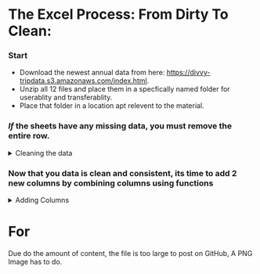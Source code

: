 # The Excel Process: From Dirty To Clean:

### Start
* Download the newest annual data from here: https://divvy-tripdata.s3.amazonaws.com/index.html.
* Unzip all 12 files and place them in a specfically named folder for userablity and transferablity.
* Place that folder in a location apt relevent to the material.


### *If* the sheets have any missing data, you must remove the entire row.
<details>
<summary>Cleaning the data</summary>
<ol>
<li> I downloaded the most recent annual data from here: https://divvy-tripdata.s3.amazonaws.com/index.html. </li>
<li> I unzipped all 12 files and placed them in a specfically named folder for userablity and transferablity. </li>
<li> I placed that folder in a location I would remember that held relevence to the material.</li>
<li> I </li>



Xth I deleted all blank cells by selecting all fields (including column names) by clicking and dragging on all columns OR clicking the upmost upper left of the field section of the sheet. aka above the row 1 and to the left of column A.
  After selecting all fields I held down CTRL G: A Go To window popups > Select "Special" > Click "Blanks". This will take literal minutes to finish running. Once finished I scroll down until I see a highlight cell or chunk of cells, right click when hovered over a highlighted cell and choose "Delete" then choose "Entire row" (You may get a warning; hit OK) THis to will take actual minutes and you sheet may freeze, that's normal. Sadly, you must run all of these steps twice. 
 

</ol>
</details>  

### Now that you data is clean and consistent, its time to add 2 new columns by combining columns using functions
<details>
<summary>Adding Columns</summary>
</details>  

  
  
# For
Due do the amount of content, the file is too large to post on GitHub, A PNG Image has to do. 
